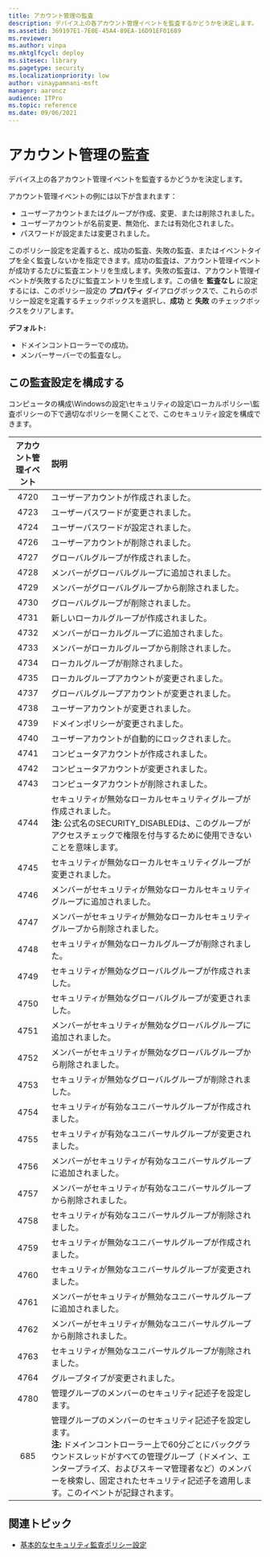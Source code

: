 ```yaml
---
title: アカウント管理の監査
description: デバイス上の各アカウント管理イベントを監査するかどうかを決定します。
ms.assetid: 369197E1-7E0E-45A4-89EA-16D91EF01689
ms.reviewer:
ms.author: vinpa
ms.mktglfcycl: deploy
ms.sitesec: library
ms.pagetype: security
ms.localizationpriority: low
author: vinaypamnani-msft
manager: aaroncz
audience: ITPro
ms.topic: reference
ms.date: 09/06/2021
---
```


# アカウント管理の監査

デバイス上の各アカウント管理イベントを監査するかどうかを決定します。

アカウント管理イベントの例には以下が含まれます：

- ユーザーアカウントまたはグループが作成、変更、または削除されました。
- ユーザーアカウントが名前変更、無効化、または有効化されました。
- パスワードが設定または変更されました。

このポリシー設定を定義すると、成功の監査、失敗の監査、またはイベントタイプを全く監査しないかを指定できます。成功の監査は、アカウント管理イベントが成功するたびに監査エントリを生成します。失敗の監査は、アカウント管理イベントが失敗するたびに監査エントリを生成します。この値を **監査なし** に設定するには、このポリシー設定の **プロパティ** ダイアログボックスで、これらのポリシー設定を定義するチェックボックスを選択し、**成功** と **失敗** のチェックボックスをクリアします。

**デフォルト:**

- ドメインコントローラーでの成功。
- メンバーサーバーでの監査なし。

## この監査設定を構成する

コンピュータの構成\\Windowsの設定\\セキュリティの設定\\ローカルポリシー\\監査ポリシーの下で適切なポリシーを開くことで、このセキュリティ設定を構成できます。

| アカウント管理イベント | 説明 |
| :-----------------------: | :---------- |
| 4720 | ユーザーアカウントが作成されました。 |
| 4723 | ユーザーパスワードが変更されました。 |
| 4724 | ユーザーパスワードが設定されました。 |
| 4726 | ユーザーアカウントが削除されました。 |
| 4727 | グローバルグループが作成されました。 |
| 4728 | メンバーがグローバルグループに追加されました。 |
| 4729 | メンバーがグローバルグループから削除されました。 |
| 4730 | グローバルグループが削除されました。 |
| 4731 | 新しいローカルグループが作成されました。 |
| 4732 | メンバーがローカルグループに追加されました。 |
| 4733 | メンバーがローカルグループから削除されました。 |
| 4734 | ローカルグループが削除されました。 |
| 4735 | ローカルグループアカウントが変更されました。 |
| 4737 | グローバルグループアカウントが変更されました。 |
| 4738 | ユーザーアカウントが変更されました。 |
| 4739 | ドメインポリシーが変更されました。 |
| 4740 | ユーザーアカウントが自動的にロックされました。 |
| 4741 | コンピュータアカウントが作成されました。 |
| 4742 | コンピュータアカウントが変更されました。 |
| 4743 | コンピュータアカウントが削除されました。 |
| 4744 | セキュリティが無効なローカルセキュリティグループが作成されました。<br> **注:**  公式名のSECURITY_DISABLEDは、このグループがアクセスチェックで権限を付与するために使用できないことを意味します。 |
| 4745 | セキュリティが無効なローカルセキュリティグループが変更されました。 |
| 4746 | メンバーがセキュリティが無効なローカルセキュリティグループに追加されました。 |
| 4747 | メンバーがセキュリティが無効なローカルセキュリティグループから削除されました。 |
| 4748 | セキュリティが無効なローカルグループが削除されました。 |
| 4749 | セキュリティが無効なグローバルグループが作成されました。 |
| 4750 | セキュリティが無効なグローバルグループが変更されました。 |
| 4751 | メンバーがセキュリティが無効なグローバルグループに追加されました。 |
| 4752 | メンバーがセキュリティが無効なグローバルグループから削除されました。 |
| 4753 | セキュリティが無効なグローバルグループが削除されました。 |
| 4754 | セキュリティが有効なユニバーサルグループが作成されました。 |
| 4755 | セキュリティが有効なユニバーサルグループが変更されました。 |
| 4756 | メンバーがセキュリティが有効なユニバーサルグループに追加されました。 |
| 4757 | メンバーがセキュリティが有効なユニバーサルグループから削除されました。 |
| 4758 | セキュリティが有効なユニバーサルグループが削除されました。 |
| 4759 | セキュリティが無効なユニバーサルグループが作成されました。 |
| 4760 | セキュリティが無効なユニバーサルグループが変更されました。 |
| 4761 | メンバーがセキュリティが無効なユニバーサルグループに追加されました。 |
| 4762 | メンバーがセキュリティが無効なユニバーサルグループから削除されました。 |
| 4763 | セキュリティが無効なユニバーサルグループが削除されました。 |
| 4764 | グループタイプが変更されました。 |
| 4780 | 管理グループのメンバーのセキュリティ記述子を設定します。 |
|  685 | 管理グループのメンバーのセキュリティ記述子を設定します。<br> **注:**  ドメインコントローラー上で60分ごとにバックグラウンドスレッドがすべての管理グループ（ドメイン、エンタープライズ、およびスキーマ管理者など）のメンバーを検索し、固定されたセキュリティ記述子を適用します。このイベントが記録されます。 |

## 関連トピック

- [基本的なセキュリティ監査ポリシー設定](basic-security-audit-policy-settings.md)
